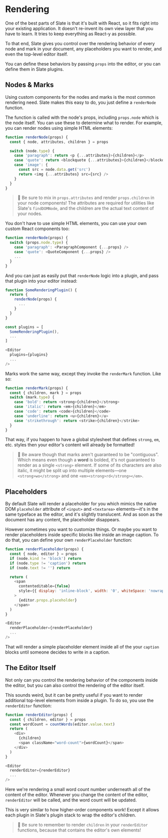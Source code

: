 
# Rendering

One of the best parts of Slate is that it's built with React, so it fits right into your existing application. It doesn't re-invent its own view layer that you have to learn. It tries to keep everything as React-y as possible.

To that end, Slate gives you control over the rendering behavior of every node and mark in your document, any placeholders you want to render, and even the top-level editor itself.

You can define these behaviors by passing `props` into the editor, or you can define them in Slate plugins.


## Nodes & Marks

Using custom components for the nodes and marks is the most common rendering need. Slate makes this easy to do, you just define a `renderNode` function.

The function is called with the node's props, including `props.node` which is the node itself. You can use these to determine what to render. For example, you can render nodes using simple HTML elements:

```js
function renderNode(props) {
  const { node, attributes, children } = props

  switch (node.type) {
    case 'paragraph': return <p {...attributes}>{children}</p>
    case 'quote': return <blockquote {...attributes}>{children}</blockquote>
    case 'image': {
      const src = node.data.get('src')
      return <img {...attributes} src={src} />
    }
  }
}
```

> 🤖 Be sure to mix in `props.attributes` and render `props.children` in your node components! The attributes are required for utilities like Slate's `findDOMNode`, and the children are the actual text content of your nodes.

You don't have to use simple HTML elements, you can use your own custom React components too:

```js
function renderNode(props) {
  switch (props.node.type) {
    case 'paragraph': <ParagraphComponent {...props} />
    case 'quote': <QuoteComponent {...props} />
    ...
  }
}
```

And you can just as easily put that `renderNode` logic into a plugin, and pass that plugin into your editor instead:

```js
function SomeRenderingPlugin() {
  return {
    renderNode(props) {
      ...
    }
  }
}

const plugins = [
  SomeRenderingPlugin(),
  ...
]

<Editor
  plugins={plugins}
  ...
/>
```

Marks work the same way, except they invoke the `renderMark` function. Like so:

```js
function renderMark(props) {
  const { children, mark } = props
  switch (mark.type) {
    case 'bold': return <strong>{children}</strong>
    case 'italic': return <em>{children}</em>
    case 'code': return <code>{children}</code>
    case 'underline': return <u>{children}</u>
    case 'strikethrough': return <strike>{children}</strike>
  }
}
```

That way, if you happen to have a global stylesheet that defines `strong`, `em`, etc. styles then your editor's content will already be formatted!

> 🤖 Be aware though that marks aren't guaranteed to be "contiguous". Which means even though a **word** is bolded, it's not guaranteed to render as a single `<strong>` element. If some of its characters are also italic, it might be split up into multiple elements—one `<strong>wo</strong>` and one `<em><strong>rd</strong></em>`.


## Placeholders

By default Slate will render a placeholder for you which mimics the native DOM `placeholder` attribute of `<input>` and `<textarea>` elements—it's in the same typeface as the editor, and it's slightly translucent. And as soon as the document has any content, the placeholder disappears.

However sometimes you want to customize things. Or maybe you want to render placeholders inside specific blocks like inside an image caption. To do that, you can define your own `renderPlaceholder` function:

```js
function renderPlaceholder(props) {
  const { node, editor } = props
  if (node.kind != 'block') return
  if (node.type != 'caption') return
  if (node.text != '') return

  return (
    <span
      contenteditable={false}
      style={{ display: 'inline-block', width: '0', whiteSpace: 'nowrap', opacity: '0' }}
    >
      {editor.props.placeholder}
    </span>
  )
}

<Editor
  renderPlaceholder={renderPlaceholder}
  ...
/>
```

That will render a simple placeholder element inside all of the your `caption` blocks until someone decides to write in a caption.


## The Editor Itself

Not only can you control the rendering behavior of the components inside the editor, but you can also control the rendering of the editor itself.

This sounds weird, but it can be pretty useful if you want to render additional top-level elements from inside a plugin. To do so, you use the `renderEditor` function:

```js
function renderEditor(props) {
  const { children, editor } = props
  const wordCount = countWords(editor.value.text)
  return (
    <div>
      {children}
      <span className="word-count">{wordCount}</span>
    </div>
  )
}

<Editor
  renderEditor={renderEditor}
  ...
/>
```

Here we're rendering a small word count number underneath all of the content of the editor. Whenever you change the content of the editor, `renderEditor` will be called, and the word count will be updated.

This is very similar to how higher-order components work! Except it allows each plugin in Slate's plugin stack to wrap the editor's children.

> 🤖 Be sure to remember to render `children` in your `renderEditor` functions, because that contains the editor's own elements!
